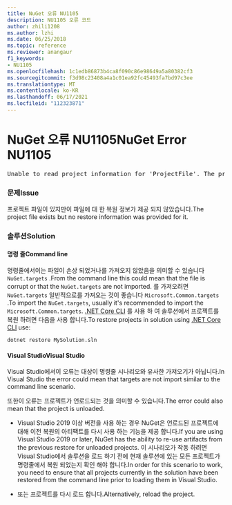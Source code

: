 ```yaml
---
title: NuGet 오류 NU1105
description: NU1105 오류 코드
author: zhili1208
ms.author: lzhi
ms.date: 06/25/2018
ms.topic: reference
ms.reviewer: anangaur
f1_keywords:
- NU1105
ms.openlocfilehash: 1c1edb86873b4ca8f090c86e98649a5a80382cf3
ms.sourcegitcommit: f3d98c23408a4a1c01ea92fc45493fa7bd97c3ee
ms.translationtype: MT
ms.contentlocale: ko-KR
ms.lasthandoff: 06/17/2021
ms.locfileid: "112323871"
---
```

# <a name="nuget-error-nu1105"></a><span data-ttu-id="c854d-103">NuGet 오류 NU1105</span><span class="sxs-lookup"><span data-stu-id="c854d-103">NuGet Error NU1105</span></span>

<pre>Unable to read project information for 'ProjectFile'. The project file may be invalid or missing targets required for restore.</pre>

### <a name="issue"></a><span data-ttu-id="c854d-104">문제</span><span class="sxs-lookup"><span data-stu-id="c854d-104">Issue</span></span>
<span data-ttu-id="c854d-105">프로젝트 파일이 있지만이 파일에 대 한 복원 정보가 제공 되지 않았습니다.</span><span class="sxs-lookup"><span data-stu-id="c854d-105">The project file exists but no restore information was provided for it.</span></span>

### <a name="solution"></a><span data-ttu-id="c854d-106">솔루션</span><span class="sxs-lookup"><span data-stu-id="c854d-106">Solution</span></span>

#### <a name="command-line"></a><span data-ttu-id="c854d-107">명령 줄</span><span class="sxs-lookup"><span data-stu-id="c854d-107">Command line</span></span>

<span data-ttu-id="c854d-108">명령줄에서이는 파일이 손상 되었거나를 가져오지 않았음을 의미할 수 있습니다 `NuGet.targets` .</span><span class="sxs-lookup"><span data-stu-id="c854d-108">From the command line this could mean that the file is corrupt or that the `NuGet.targets` are not imported.</span></span>
<span data-ttu-id="c854d-109">를 가져오려면 `NuGet.targets` 일반적으로를 가져오는 것이 좋습니다 `Microsoft.Common.targets` .</span><span class="sxs-lookup"><span data-stu-id="c854d-109">To import the `NuGet.targets`, usually it's recommended to import the `Microsoft.Common.targets`.</span></span>
<span data-ttu-id="c854d-110">[.NET Core CLI](../../consume-packages/install-use-packages-dotnet-cli.md) 를 사용 하 여 솔루션에서 프로젝트를 복원 하려면 다음을 사용 합니다.</span><span class="sxs-lookup"><span data-stu-id="c854d-110">To restore projects in solution using [.NET Core CLI](../../consume-packages/install-use-packages-dotnet-cli.md) use:</span></span>
```dotnetcli
dotnet restore MySolution.sln
```
#### <a name="visual-studio"></a><span data-ttu-id="c854d-111">Visual Studio</span><span class="sxs-lookup"><span data-stu-id="c854d-111">Visual Studio</span></span>

<span data-ttu-id="c854d-112">Visual Studio에서이 오류는 대상이 명령줄 시나리오와 유사한 가져오기가 아닙니다.</span><span class="sxs-lookup"><span data-stu-id="c854d-112">In Visual Studio the error could mean that targets are not import similar to the command line scenario.</span></span>

<span data-ttu-id="c854d-113">또한이 오류는 프로젝트가 언로드되는 것을 의미할 수 있습니다.</span><span class="sxs-lookup"><span data-stu-id="c854d-113">The error could also mean that the project is unloaded.</span></span>

* <span data-ttu-id="c854d-114">Visual Studio 2019 이상 버전을 사용 하는 경우 NuGet은 언로드된 프로젝트에 대해 이전 복원의 아티팩트를 다시 사용 하는 기능을 제공 합니다.</span><span class="sxs-lookup"><span data-stu-id="c854d-114">If you are using Visual Studio 2019 or later, NuGet has the ability to re-use artifacts from the previous restore for unloaded projects.</span></span> <span data-ttu-id="c854d-115">이 시나리오가 작동 하려면 Visual Studio에서 솔루션을 로드 하기 전에 현재 솔루션에 있는 모든 프로젝트가 명령줄에서 복원 되었는지 확인 해야 합니다.</span><span class="sxs-lookup"><span data-stu-id="c854d-115">In order for this scenario to work, you need to ensure that all projects currently in the solution have been restored from the command line prior to loading them in Visual Studio.</span></span>

* <span data-ttu-id="c854d-116">또는 프로젝트를 다시 로드 합니다.</span><span class="sxs-lookup"><span data-stu-id="c854d-116">Alternatively, reload the project.</span></span>
